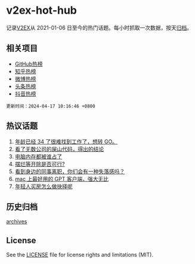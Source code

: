 # v2ex-hot-hub

 记录[V2EX](https://www.v2ex.com/)从 2021-01-06 日至今的热门话题。每小时抓取一次数据，按天[归档](archives)。
 
 ## 相关项目

- [GitHub热榜](https://github.com/snaildev/github-hot-hub)
- [知乎热榜](https://github.com/snaildev/zhihu-hot-hub)
- [微博热榜](https://github.com/snaildev/weibo-hot-hub)
- [头条热榜](https://github.com/snaildev/toutiao-hot-hub)
- [抖音热榜](https://github.com/snaildev/douyin-hot-hub)


 `更新时间：2024-04-17 10:16:46 +0800`

## 热议话题

1. [年龄已经 34 了很难找到工作了，想转 GO。](https://www.v2ex.com/t/1032851)
1. [看了无数公司的屎山代码，得出的结论](https://www.v2ex.com/t/1032943)
1. [电脑内存都被谁占了](https://www.v2ex.com/t/1032942)
1. [摆烂等开除是否可行?](https://www.v2ex.com/t/1032927)
1. [看到身边的同事离职，你们会有一种失落感吗？](https://www.v2ex.com/t/1032978)
1. [mac 上最好用的 GPT 客户端，强大无比](https://www.v2ex.com/t/1032991)
1. [年轻人买房怎么做抉择呢](https://www.v2ex.com/t/1032891)

## 历史归档

[archives](archives)

## License

See the [LICENSE](LICENSE) file for license rights and limitations (MIT).

